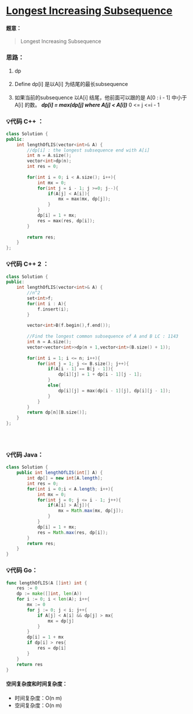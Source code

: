 



# [Longest Increasing Subsequence](https://leetcode.com/explore/featured/card/july-leetcoding-challenge-2021/609/week-2-july-8th-july-14th/3808/)




#### 题意：
> Longest Increasing Subsequence





### 思路：
1. dp<br/><br/>
2. Define dp[i] 是以A[i] 为结尾的最长subsequence <br/><br/>
3. 如果当前的subsequence 以A[i] 结尾，他前面可以跟的是 A[0 : i - 1] 中小于A[i] 的数。 ***dp[i] = max(dp[j] where A[j] < A[i])*** 0 <= j <=i - 1







### :bulb:代码 C++ ：
```c++
class Solution {
public:
    int lengthOfLIS(vector<int>& A) {
        //dp[i] : the longest subsequence end with A[i]
        int n = A.size();
        vector<int>dp(n);
        int res = 0;
        
        for(int i = 0; i < A.size(); i++){
            int mx = 0;
            for(int j = i - 1; j >=0; j--){
                if(A[j] < A[i]){
                    mx = max(mx, dp[j]);
                }
            }
            dp[i] = 1 + mx;
            res = max(res, dp[i]);
        }
        
        return res;
    }
};

```

### :bulb:代码 C++ 2 ：
```c++
class Solution {
public:
    int lengthOfLIS(vector<int>& A) {
        //n^2
        set<int>f;
        for(int i : A){
            f.insert(i);
        }
        
        vector<int>B(f.begin(),f.end());
        
        //Find the longest common subsequence of A and B LC : 1143
        int n = A.size();
        vector<vector<int>>dp(n + 1,vector<int>(B.size() + 1));
        
        for(int i = 1; i <= n; i++){
            for(int j = 1; j <= B.size(); j++){
                if(A[i - 1] == B[j - 1]){
                    dp[i][j] = 1 + dp[i - 1][j - 1];
                }
                else{
                    dp[i][j] = max(dp[i - 1][j], dp[i][j - 1]);
                }
            }
        }
        return dp[n][B.size()];
    }
};





```

### :bulb:代码 Java：
```java
class Solution {
    public int lengthOfLIS(int[] A) {
        int dp[] = new int[A.length];
        int res = 0;
        for(int i = 0;i < A.length; i++){
            int mx = 0;
            for(int j = 0; j <= i - 1; j++){
                if(A[i] > A[j]){
                    mx = Math.max(mx, dp[j]);
                }
            }
            dp[i] = 1 + mx;
            res = Math.max(res, dp[i]);
        }
        return res;
    }
}
```

### :bulb:代码 Go：
```go
func lengthOfLIS(A []int) int {
    res := 0
    dp := make([]int, len(A))
    for i := 0; i < len(A); i++{
        mx := 0
        for j := 0; j < i; j++{
            if A[j] < A[i] && dp[j] > mx{
                mx = dp[j]
            }
        }
        dp[i] = 1 + mx
        if dp[i] > res{
            res = dp[i]
        }
    }
    return res
}
```

#### 空间复杂度和时间复杂度：
  - 时间复杂度：O(n m)
  - 空间复杂度：O(n m)
<br/><br/>







